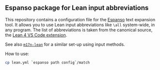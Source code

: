## Espanso package for Lean input abbreviations

This repository contains a configuration file
for the [Espanso](https://espanso.org/) text expansion tool.
It allows you to use Lean input abbreviations
like `\all`
system-wide, in any program.
The list of abbreviations is taken from the canonical source,
the [Lean 4 VS Code extension](https://github.com/leanprover/vscode-lean4/blob/master/vscode-lean4/src/abbreviation/abbreviations.json).

See also [`m17n-lean`](https://github.com/gebner/m17n-lean)
for a similar set-up using input methods.

How to use:
```bash
cp lean.yml `espanso path config`/match
```
